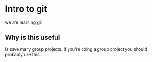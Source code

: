# Intro to git 

we are learning git

## Why is this useful

Is save many group projects. If you're doing a group project 
you should probably use this.
